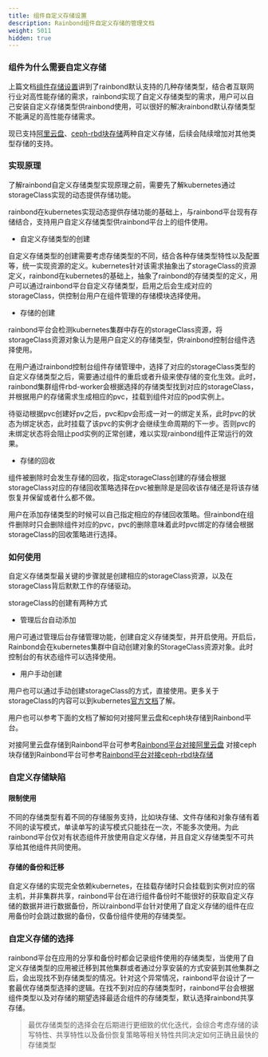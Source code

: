 ```yaml
---
title: 组件自定义存储设置
description: Rainbond组件自定义存储的管理文档
weight: 5011
hidden: true
---
```


### 组件为什么需要自定义存储

上篇文档[组件存储设置](/docs/user-manual/app-service-manage/service-volume)讲到了rainbond默认支持的几种存储类型，结合者互联网行业对高性能存储的需求，rainbond实现了自定义存储类型的需求，用户可以自己安装自定义存储类型供rainbond使用，可以很好的解决rainbond默认存储类型不能满足的高性能存储需求。

现已支持[阿里云盘](/docs/user-manual/app-service-manage/custom-volume/ali-disk)、[ceph-rbd块存储](/docs/user-manual/app-service-manage/custom-volume/ceph-rbd)两种自定义存储，后续会陆续增加对其他类型存储的支持。

### 实现原理

了解rainbond自定义存储类型实现原理之前，需要先了解kubernetes通过storageClass实现的动态提供存储功能。

rainbond在kubernetes实现动态提供存储功能的基础上，与rainbond平台现有存储结合，支持用户自定义存储类型供rainbond平台上的组件使用。

- 自定义存储类型的创建

自定义存储类型的创建需要考虑存储类型的不同，结合各种存储类型特性以及配置等，统一实现资源的定义。kubernetes针对该需求抽象出了storageClass的资源定义，rainbond在kubernetes的基础上，抽象了rainbond的存储类型的定义，用户可以通过rainbond平台自定义存储类型，启用之后会生成对应的storageClass，供控制台用户在组件管理的存储模块选择使用。

- 存储的创建
  
rainbond平台会检测kubernetes集群中存在的storageClass资源，将storageClass资源对象认为是用户自定义的存储类型，供rainbond控制台组件选择使用。
  
在用户通过rainbond控制台组件存储管理中，选择了对应的storageClass类型的自定义存储类型之后，需要通过组件的重启或者升级来使存储的变化生效。此时，rainbond集群组件rbd-worker会根据选择的存储类型找到对应的storageClass，并根据用户的存储需求生成相应的pvc，挂载到组件对应的pod实例上。

待驱动根据pvc创建好pv之后，pvc和pv会形成一对一的绑定关系，此时pvc的状态为绑定状态，此时挂载了该pvc的实例才会继续生命周期的下一步。否则pvc的未绑定状态将会阻止pod实例的正常创建，难以实现rainbond组件正常运行的效果。

- 存储的回收

组件被删除时会发生存储的回收，指定storageClass创建的存储会根据storageClass对应的存储回收策略选择在pvc被删除是是回收该存储还是将该存储恢复并保留或者什么都不做。

用户在添加存储类型的时候可以自己指定相应的存储回收策略。但rainbond在组件删除时只会删除组件对应的pvc，pvc的删除意味着此时pvc绑定的存储会根据storageClass的回收策略进行选择。

### 如何使用

自定义存储类型最关键的步骤就是创建相应的storageClass资源，以及在storageClass背后默默工作的存储驱动。

storageClass的创建有两种方式

* 管理后台自动添加

用户可通过管理后台存储管理功能，创建自定义存储类型，并开启使用。开启后，Rainbond会在kubernetes集群中自动创建对象的StorageClass资源对象。此时控制台的有状态组件可以选择使用。

* 用户手动创建

用户也可以通过手动创建storageClass的方式，直接使用。更多关于storageClass的内容可以到kubernetes[官方文档](https://kubernetes.io/docs/concepts/storage/storage-classes/#introduction)了解。

用户也可以参考下面的文档了解如何对接阿里云盘和ceph块存储到Rainbond平台。

对接阿里云盘存储到Rainbond平台可参考[Rainbond平台对接阿里云盘](/docs/user-manual/app-service-manage/custom-volume/ali-disk#Rainbond平台对接阿里云盘)
对接ceph块存储到Rainbond平台可参考[Rainbond平台对接ceph-rbd块存储](/docs/user-manual/app-service-manage/custom-volume/ceph-rbd#Rainbond平台对接ceph-rbd块存储)


### 自定义存储缺陷

#### 限制使用

不同的存储类型有着不同的存储服务支持，比如块存储、文件存储和对象存储有着不同的读写模式，单读单写的读写模式只能挂在一次，不能多次使用。为此rainbond平台仅对有状态组件开放使用自定义存储，并且自定义存储类型不可共享给其他组件共同使用。

#### 存储的备份和迁移

自定义存储的实现完全依赖kubernetes，在挂载存储时只会挂载到实例对应的宿主机，并非集群共享，rainbond平台在进行组件备份时不能很好的获取自定义存储的数据并进行数据备份，所以rainbond平台针对使用了自定义存储的组件在应用备份时会跳过数据的备份，仅备份组件使用的存储类型。

### 自定义存储的选择

rainbond平台在应用的分享和备份时都会记录组件使用的存储类型，当使用了自定义存储类型的应用被迁移到其他集群或者通过分享安装的方式安装到其他集群之后，会出现找不到存储类型的情况。针对这个异常情况，rainbond平台设计了一套最优存储类型选择的逻辑。在找不到对应的存储类型时，rainbond平台会根据组件类型以及对存储的期望选择最适合组件的存储类型，默认选择rainbond共享存储。

> 最优存储类型的选择会在后期进行更细致的优化迭代，会综合考虑存储的读写特性、共享特性以及备份恢复策略等相关特性共同决定如何正确且最快的存储类型


